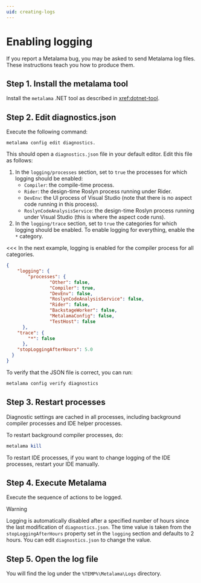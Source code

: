 ```yaml
---
uid: creating-logs
---
```


# Enabling logging

If you report a Metalama bug, you may be asked to send Metalama log files. These instructions teach you how to produce them.

## Step 1. Install the metalama tool

Install the `metalama` .NET tool as described in <xref:dotnet-tool>.

## Step 2. Edit diagnostics.json

Execute the following command:

```
metalama config edit diagnostics.
```

This should open a `diagnostics.json` file in your default editor. Edit this file as follows:

1. In the `logging/processes` section, set to `true` the processes for which logging should be enabled:
    * `Compiler`: the compile-time process.
    * `Rider`: the design-time Roslyn process running under Rider.
    * `DevEnv`: the UI process of Visual Studio (note that there is no aspect code running in this process).
    * `RoslynCodeAnalysisService`: the design-time Roslyn process running under Visual Studio (this is where the aspect code runs).
2. In the `logging/trace` section, set to `true` the categories for which logging should be enabled. To enable logging for everything, enable the `*` category.

<<< In the next example, logging is enabled for the compiler process for all categories.


```json
{
    "logging": {
        "processes": {
                "Other": false,
                "Compiler": true,
                "DevEnv": false,
                "RoslynCodeAnalysisService": false,
                "Rider": false,
                "BackstageWorker": false,
                "MetalamaConfig": false,
                "TestHost": false
      },
    "trace": {
        "*": false
      },
    "stopLoggingAfterHours": 5.0
  }
}
```

To verify that the JSON file is correct, you can run:

```powershell
metalama config verify diagnostics
```

## Step 3. Restart processes

Diagnostic settings are cached in all processes, including background compiler processes and IDE helper processes.

To restart background compiler processes, do:

```powershell
metalama kill
```
To restart IDE processes, if you want to change logging of the IDE processes, restart your IDE manually.


## Step 4. Execute Metalama

Execute the sequence of actions to be logged.

> [!WARNING]
> Logging is automatically disabled after a specified number of hours since the last modification of `diagnostics.json`. The time value is taken from the `stopLoggingAfterHours` property set in the `logging` section and defaults to 2 hours. You can edit `diagnostics.json` to change the value.

## Step 5. Open the log file

You will find the log under the `%TEMP%\Metalama\Logs` directory.


